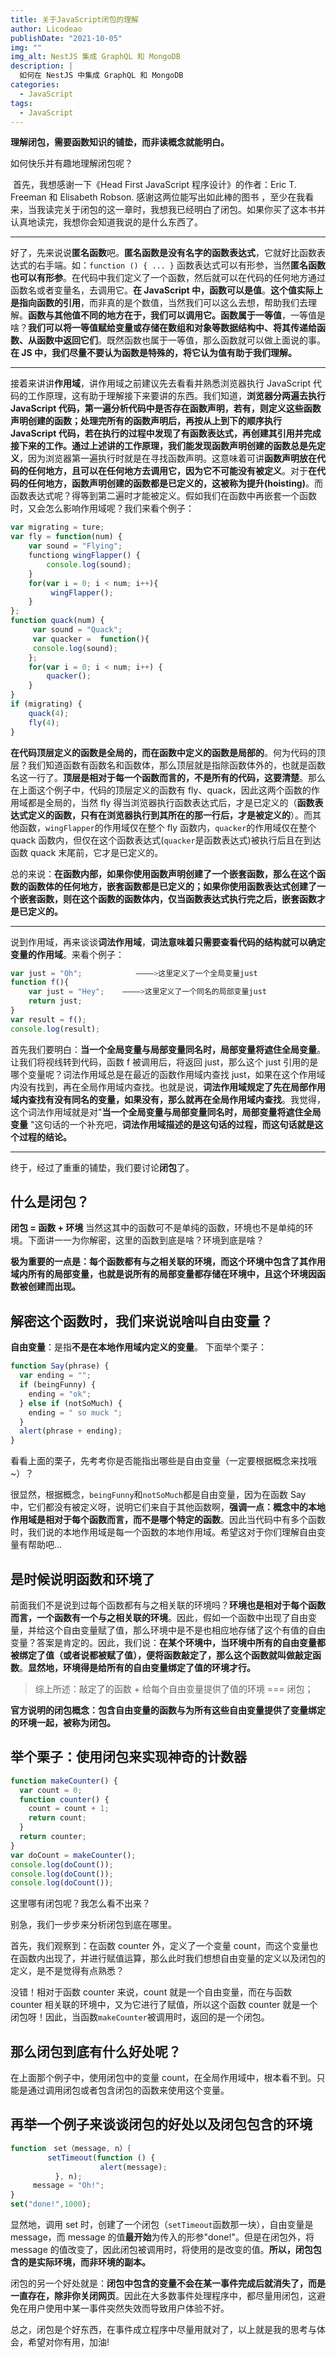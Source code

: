```yaml
---
title: 关于JavaScript闭包的理解
author: Licodeao
publishDate: "2021-10-05"
img: ""
img_alt: NestJS 集成 GraphQL 和 MongoDB
description: |
  如何在 NestJS 中集成 GraphQL 和 MongoDB
categories:
  - JavaScript
tags:
  - JavaScript
---
```


**理解闭包，需要函数知识的铺垫，而非读概念就能明白。**

如何快乐并有趣地理解闭包呢？

​ 首先，我想感谢一下《Head First JavaScript 程序设计》的作者：Eric T. Freeman 和 Elisabeth Robson. 感谢这两位能写出如此棒的图书 ，至少在我看来，当我读完关于闭包的这一章时，我想我已经明白了闭包。如果你买了这本书并认真地读完，我想你会知道我说的是什么东西了。

---

​ 好了，先来说说**匿名函数**吧。**匿名函数是没有名字的函数表达式**，它就好比函数表达式的右手端。如：`function () { ... }` 函数表达式可以有形参，当然**匿名函数也可以有形参**。在代码中我们定义了一个函数，然后就可以在代码的任何地方通过函数名或者变量名，去调用它。**在 JavaScript 中，函数可以是值**。**这个值实际上是指向函数的引用**，而非真的是个数值，当然我们可以这么去想，帮助我们去理解。**函数与其他值不同的地方在于，我们可以调用它。函数属于一等值**，一等值是啥？**我们可以将一等值赋给变量或存储在数组和对象等数据结构中、将其传递给函数、从函数中返回它们**。既然函数也属于一等值，那么函数就可以做上面说的事。**在 JS 中，我们尽量不要认为函数是特殊的，将它认为值有助于我们理解。**

---

​ 接着来讲讲**作用域**，讲作用域之前建议先去看看并熟悉浏览器执行 JavaScript 代码的工作原理，这有助于理解接下来要讲的东西。我们知道，**浏览器分两遍去执行 JavaScript 代码，第一遍分析代码中是否存在函数声明，若有，则定义这些函数声明创建的函数；处理完所有的函数声明后，再按从上到下的顺序执行 JavaScript 代码，若在执行的过程中发现了有函数表达式，再创建其引用并完成接下来的工作。**通过上述讲的工作原理，我们能发现**函数声明创建的函数总是先定义**，因为浏览器第一遍执行时就是在寻找函数声明。这意味着可讲**函数声明放在代码的任何地方，且可以在任何地方去调用它，因为它不可能没有被定义**。对于**在代码的任何地方，函数声明创建的函数都是已定义的，这被称为提升(hoisting)**。而函数表达式呢？得等到第二遍时才能被定义。假如我们在函数中再嵌套一个函数时，又会怎么影响作用域呢？我们来看个例子：

```javascript
var migrating = ture;
var fly = function(num) {
    var sound = "Flying";
    functiong wingFlapper() {
        console.log(sound);
    }
    for(var i = 0; i < num; i++){
         wingFlapper();
    }
};
function quack(num) {
     var sound = "Quack";
     var quacker =  function(){
     console.log(sound);
    };
    for(var i = 0; i < num; i++) {
        quacker();
    }
}
if (migrating) {
    quack(4);
    fly(4);
}
```

​ **在代码顶层定义的函数是全局的，而在函数中定义的函数是局部的**。何为代码的顶层？我们知道函数有函数名和函数体，那么顶层就是指除函数体外的，也就是函数名这一行了。**顶层是相对于每一个函数而言的，不是所有的代码，这要清楚**。那么在上面这个例子中，代码的顶层定义的函数有 fly、quack，因此这两个函数的作用域都是全局的，当然 fly 得当浏览器执行函数表达式后，才是已定义的（**函数表达式定义的函数，只有在浏览器执行到其所在的那一行后，才是被定义的**）。而其他函数，`wingFlapper`的作用域仅在整个 fly 函数内，`quacker`的作用域仅在整个 quack 函数内，但仅在这个函数表达式(`quacker`是函数表达式)被执行后且在到达函数 quack 末尾前，它才是已定义的。

​ 总的来说：**在函数内部，如果你使用函数声明创建了一个嵌套函数，那么在这个函数的函数体的任何地方，嵌套函数都是已定义的；如果你使用函数表达式创建了一个嵌套函数，则在这个函数的函数体内，仅当函数表达式执行完之后，嵌套函数才是已定义的。**

---

​ 说到作用域，再来谈谈**词法作用域**，**词法意味着只需要查看代码的结构就可以确定变量的作用域**。来看个例子：

```javascript
var just = "Oh";            ————>这里定义了一个全局变量just
function f(){
    var just = "Hey";    ————>这里定义了一个同名的局部变量just
    return just;
}
var result = f();
console.log(result);
```

​ 首先我们要明白：**当一个全局变量与局部变量同名时，局部变量将遮住全局变量**。让我们将视线转到代码，函数 f 被调用后，将返回 just，那么这个 just 引用的是哪个变量呢？词法作用域总是在最近的函数作用域内查找 just，如果在这个作用域内没有找到，再在全局作用域内查找。也就是说，**词法作用域规定了先在局部作用域内查找有没有同名的变量，如果没有，那么就再在全局作用域内查找**。我觉得，这个词法作用域就是对"**当一个全局变量与局部变量同名时，局部变量将遮住全局变量** "这句话的一个补充吧，**词法作用域描述的是这句话的过程，而这句话就是这个过程的结论。**

---

终于，经过了重重的铺垫，我们要讨论**闭包**了。

## 什么是闭包？

**闭包 = 函数 + 环境** 当然这其中的函数可不是单纯的函数，环境也不是单纯的环境。下面讲一一为你解密，这里的函数到底是啥？环境到底是啥？

**极为重要的一点是：每个函数都有与之相关联的环境，而这个环境中包含了其作用域内所有的局部变量，也就是说所有的局部变量都存储在环境中，且这个环境因函数被创建而出现。**

## 解密这个函数时，我们来说说啥叫自由变量？

**自由变量**：是指**不是在本地作用域内定义的变量**。 下面举个栗子：

```javascript
function Say(phrase) {
  var ending = "";
  if (beingFunny) {
    ending = "ok";
  } else if (notSoMuch) {
    ending = " so muck ";
  }
  alert(phrase + ending);
}
```

看看上面的栗子，先考考你是否能指出哪些是自由变量（一定要根据概念来找哦~）？

​ 很显然，根据概念，`beingFunny`和`notSoMuch`都是自由变量，因为在函数 Say 中，它们都没有被定义呀，说明它们来自于其他函数啊，**强调一点：概念中的本地作用域是相对于每个函数而言，而不是哪个特定的函数**。因此当代码中有多个函数时，我们说的本地作用域是每一个函数的本地作用域。希望这对于你们理解自由变量有帮助吧...

## 是时候说明函数和环境了

​ 前面我们不是说到过每个函数都有与之相关联的环境吗？**环境也是相对于每个函数而言，一个函数有一个与之相关联的环境**。因此，假如一个函数中出现了自由变量，并给这个自由变量赋了值，那么环境中是不是也相应地存储了这个有值的自由变量？答案是肯定的。因此，我们说：**在某个环境中，当环境中所有的自由变量都被绑定了值（或者说都被赋了值），便将函数敲定了，那么这个函数就叫做敲定函数**。**显然地，环境得是给所有的自由变量绑定了值的环境才行。**

> 综上所述：敲定了的函数 + 给每个自由变量提供了值的环境 === 闭包；

**官方说明的闭包概念：包含自由变量的函数与为所有这些自由变量提供了变量绑定的环境一起，被称为闭包。**

## 举个栗子：使用闭包来实现神奇的计数器

```javascript
function makeCounter() {
  var count = 0;
  function counter() {
    count = count + 1;
    return count;
  }
  return counter;
}
var doCount = makeCounter();
console.log(doCount());
console.log(doCount());
console.log(doCount());
```

这里哪有闭包呢？我怎么看不出来？

别急，我们一步步来分析闭包到底在哪里。

首先，我们观察到：在函数 counter 外，定义了一个变量 count，而这个变量也在函数内出现了，并进行赋值运算，那么此时我们想想自由变量的定义以及闭包的定义，是不是觉得有点熟悉？

没错！相对于函数 counter 来说，count 就是一个自由变量，而在与函数 counter 相关联的环境中，又为它进行了赋值，所以这个函数 counter 就是一个闭包呀！因此，当函数`makeCounter`被调用时，返回的是一个闭包。

## 那么闭包到底有什么好处呢？

在上面那个例子中，使用闭包中的变量 count，在全局作用域中，根本看不到。只能是通过调用闭包或者包含闭包的函数来使用这个变量。

## 再举一个例子来谈谈闭包的好处以及闭包包含的环境

```javascript
function　set（message, n）｛
　　　　　setTimeout(function () {
                    alert(message);
          }, n);
     message = "Oh!";
}
set("done!",1000);
```

显然地，调用 set 时，创建了一个闭包（`setTimeout`函数那一块），自由变量是 message，而 message 的值**最开始**为传入的形参"done!"。但是在闭包外，将 message 的值改变了，因此闭包被调用时，将使用的是改变的值。**所以，闭包包含的是实际环境，而非环境的副本。**

闭包的另一个好处就是：**闭包中包含的变量不会在某一事件完成后就消失了，而是一直存在，除非你关闭网页**。因此在大多数事件处理程序中，都尽量用闭包，这避免在用户使用中某一事件突然失效而导致用户体验不好。

总之，闭包是个好东西，在事件成立程序中尽量用就对了，以上就是我的思考与体会，希望对你有用，加油!
